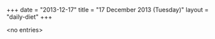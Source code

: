 +++
date = "2013-12-17"
title = "17 December 2013 (Tuesday)"
layout = "daily-diet"
+++

<p>&lt;no entries&gt;</p>